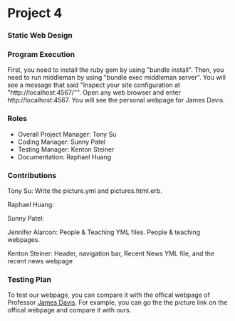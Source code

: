 # Project 4
### Static Web Design

### Program Execution
First, you need to install the ruby gem by using "bundle install". Then, you need to run middleman by using "bundle exec middleman server". You will see a message that said "Inspect your site configuration at "http://localhost:4567/"". Open any web browser and enter http://localhost:4567. You will see the personal webpage for James Davis.

### Roles
* Overall Project Manager: Tony Su
* Coding Manager: Sunny Patel
* Testing Manager: Kenton Steiner
* Documentation: Raphael Huang

### Contributions
Tony Su: Write the picture.yml and pictures.html.erb.

Raphael Huang:

Sunny Patel:

Jennifer Alarcon: People & Teaching YML files. People & teaching webpages.

Kenton Steiner: Header, navigation bar, Recent News YML file, and the recent news webpage

### Testing Plan

To test our webpage, you can compare it with the offical webpage of Professor [James Davis](http://web.cse.ohio-state.edu/~jwdavis/). For example, you can go the the picture link on the offical webpage and compare it with ours.
